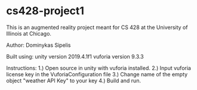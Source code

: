 # cs428-project1

This is an augmented reality project meant for CS 428 at the University of Illinois at Chicago.

Author: Dominykas Sipelis

Built using:
  unity version 2019.4.1f1
  vuforia version 9.3.3
  
Instructions:
1.) Open source in unity with vuforia installed.
2.) Input vuforia license key in the VuforiaConfiguration file
3.) Change name of the empty object "weather API Key" to your key
4.) Build and run.
